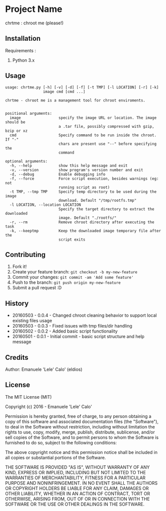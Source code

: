 # Project Name

chrtme : chroot me (please!)

## Installation

Requirements :

1. Python 3.x

## Usage

```
usage: chrtme.py [-h] [-v] [-d] [-f] [-t TMP] [-l LOCATION] [-r] [-k]
                 image cmd [cmd ...]

chrtme - chroot me is a management tool for chroot enviroments.
    

positional arguments:
  image                 specify the image URL or location. The image should be
                        a .tar file, possibly compressed with gzip, bzip or xz
  cmd                   Specify command to be run inside the chroot. If "-"
                        chars are present use "--" before specifying the
                        command

optional arguments:
  -h, --help            show this help message and exit
  -v, --version         show program's version number and exit
  -d, --debug           Enable debugging info
  -f, --force           Force script execution, besides warnings (eg: not
                        running script as root)
  -t TMP, --tmp TMP     Specify temp directory to be used during the image
                        download. Default "/tmp/rootfs.tmp"
  -l LOCATION, --location LOCATION
                        Specify the target directory to extract the downloaded
                        image. Default "./rootfs/"
  -r, --rm              Remove chroot directory after executing the task
  -k, --keeptmp         Keep the downloaded image temporary file after the
                        script exits
```

## Contributing

1. Fork it!
2. Create your feature branch: `git checkout -b my-new-feature`
3. Commit your changes: `git commit -am 'Add some feature'`
4. Push to the branch: `git push origin my-new-feature`
5. Submit a pull request :D

## History

* 20160503 - 0.0.4 - Changed chroot cleaning behavior to support local existing files usage
* 20160503 - 0.0.3 - Fixed issues with tmp files/dir handling
* 20160502 - 0.0.2 - Added basic script functionality
* 20160501 - 0.0.1 - Initial commit - basic script structure and help message

## Credits

Author: Emanuele 'Lele' Calo' (eldios)

## License

The MIT License (MIT)

Copyright (c) 2016 - Emanuele 'Lele' Calo'

Permission is hereby granted, free of charge, to any person obtaining a copy of this software and associated documentation files (the "Software"), to deal in the Software without restriction, including without limitation the rights to use, copy, modify, merge, publish, distribute, sublicense, and/or sell copies of the Software, and to permit persons to whom the Software is furnished to do so, subject to the following conditions:

The above copyright notice and this permission notice shall be included in all copies or substantial portions of the Software.

THE SOFTWARE IS PROVIDED "AS IS", WITHOUT WARRANTY OF ANY KIND, EXPRESS OR IMPLIED, INCLUDING BUT NOT LIMITED TO THE WARRANTIES OF MERCHANTABILITY, FITNESS FOR A PARTICULAR PURPOSE AND NONINFRINGEMENT. IN NO EVENT SHALL THE AUTHORS OR COPYRIGHT HOLDERS BE LIABLE FOR ANY CLAIM, DAMAGES OR OTHER LIABILITY, WHETHER IN AN ACTION OF CONTRACT, TORT OR OTHERWISE, ARISING FROM, OUT OF OR IN CONNECTION WITH THE SOFTWARE OR THE USE OR OTHER DEALINGS IN THE SOFTWARE.
